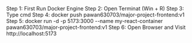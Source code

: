 Step 1: First Run Docker Engine
Step 2: Open Terminat (Win + R)
Step 3: Type cmd 
Step 4: docker push pawan630703/major-project-frontend:v1
Step 5: docker run -d -p 5173:3000 --name my-react-container pawan630703/major-project-frontend:v1
Step 6: Open Browser and Visit http://localhost:5173